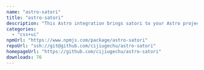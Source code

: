 ```yaml
---
name: "astro-satori"
title: "astro-satori"
description: "This Astro integration brings satori to your Astro project."
categories:
  - "css+ui"
npmUrl: "https://www.npmjs.com/package/astro-satori"
repoUrl: "ssh://git@github.com/cijiugechu/astro-satori"
homepageUrl: "https://github.com/cijiugechu/astro-satori"
downloads: 76
---
```

